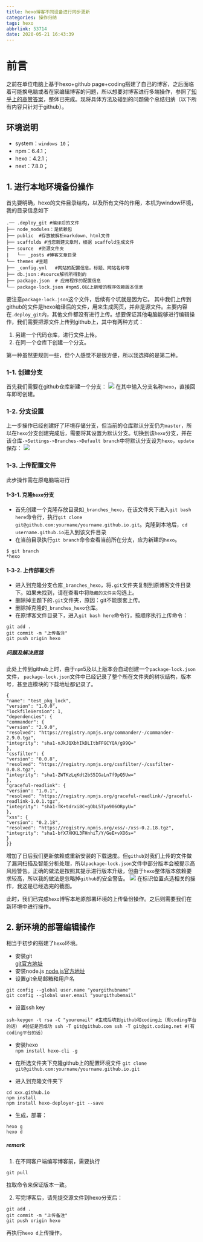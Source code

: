 ```yaml
---
title: hexo博客不同设备进行同步更新
categories: 操作归纳
tags: hexo
abbrlink: 53714
date: 2020-05-21 16:43:39
---
```

# 前言

之前在单位电脑上基于hexo+github page+coding搭建了自己的博客，之后面临着可能换电脑或者在家编辑博客的问题，所以想要对博客进行多端操作，参照了[知乎上的高赞答案](https://www.zhihu.com/question/21193762)，整体已完成。现将具体方法及碰到的问题做个总结归纳（以下所有内容只针对于github）。

<!-- more -->

## 环境说明 ##
* system：`windows 10`；
* npm：6.4.1；
* hexo：4.2.1；
* next：7.8.0；

## 1. 进行本地环境备份操作

首先要明确，hexo的文件目录结构，以及所有文件的作用，本机为window环境，我的目录信息如下
```
.── .deploy_git #编译后的文件
├── node_modules：是依赖包
├── public  #存放被解析markdown、html文件
├── scaffolds #当您新建文章时，根据 scaffold生成文件
├── source  #资源文件夹
|   └── _posts #博客文章目录
└── themes #主题
├── _config.yml   #网站的配置信息。标题、网站名称等
├── db.json：#source解析所得到的
├── package.json  # 应用程序的配置信息
└── package-lock.json #npm5.0以上新增的程序依赖版本信息
```
要注意`package-lock.json`这个文件，后续有个坑就是因为它。
其中我们上传到github的文件是hexo编译后的文件，用来生成网页，并非是源文件。主要内容在`.deploy_git`内，其他文件都没有进行上传。想要保证其他电脑能够进行编辑操作，我们需要把源文件上传到github上，其中有两种方式：
1. 另建一个代码仓库，进行文件上传。
2. 在同一个仓库下创建一个分支。   


第一种虽然更规则一些，但个人感觉不是很方便，所以我选择的是第二种。
### 1-1. 创建分支
首先我们需要在github仓库新建一个分支：
![](branch-picture.jpg)
在其中输入分支名称`hexo`，直接回车即可创建。
### 1-2. 分支设置

上一步操作已经创建好了环境存储分支，但当前的仓库默认分支仍为`master`，所以在`hexo`分支创建完成后，需要将其设置为默认分支。切换到该`hexo`分支，并在该仓库`->Settings->Branches->Default branch`中将默认分支设为`hexo`，`update`保存：
![](setting-picture.jpg)
### 1-3. 上传配置文件

此步操作需在原电脑端进行
#### 1-3-1. 克隆`hexo`分支  ####
* 首先创建一个克隆存放目录如`_branches_hexo`，在该文件夹下进入`git bash here`命令行，执行`git clone git@github.com:yourname/yourname.github.io.git`。克隆到本地后，`cd username.github.io`进入到该文件目录   
* 在当前目录执行`git branch`命令查看当前所在分支，应为新建的`hexo`。
```
$ git branch
*hexo
```
#### 1-3-2. 上传部署文件 ####
* 进入到克隆分支仓库`_branches_hexo`，将`.git`文件夹复制到原博客文件目录下。如果未找到，请在查看中将`隐藏的文件夹`勾选上。
* 删除掉主题下的`.git`文件夹，原因：git不能嵌套上传。
* 删除掉克隆的`_branches_hexo`仓库。
* 在原博客文件目录下，进入`git bash here`命令行，按顺序执行上传命令：
```
git add . 
git commit -m "上传备注" 
git push origin hexo 
```
##### 问题及解决思路 #####
此处上传到github上时，由于`npm`5及以上版本会自动创建一个`package-lock.json`文件， `package-lock.json`文件中已经记录了整个所在文件夹的树状结构，版本号，甚至连模块的下载地址都记录了。
```
{
"name": "test_pkg_lock",
"version": "1.0.0",
"lockfileVersion": 1,
"dependencies": {
"commander": {
"version": "2.9.0",
"resolved": "https://registry.npmjs.org/commander/-/commander-2.9.0.tgz",
"integrity": "sha1-nJkJQXbhIkDLItbFFGCYQA/g99Q="
},
"cssfilter": {
"version": "0.0.8",
"resolved": "https://registry.npmjs.org/cssfilter/-/cssfilter-0.0.8.tgz",
"integrity": "sha1-ZWTKzLqKdt2bS5IGaLn7f9pQ5Uw="
},
"graceful-readlink": {
"version": "1.0.1",
"resolved": "https://registry.npmjs.org/graceful-readlink/-/graceful-readlink-1.0.1.tgz",
"integrity": "sha1-TK+tdrxi8C+gObL5Tpo906ORpyU="
},
"xss": {
"version": "0.2.18",
"resolved": "https://registry.npmjs.org/xss/-/xss-0.2.18.tgz",
"integrity": "sha1-bfX7XKKL3FHnhiT/Y/GeE+vXO6s="
}
}}
```
增加了日后我们更新依赖或重新安装的下载速度。但`github`对我们上传的文件做了漏洞扫描及智能分析处理，所以`package-lock.json`文件中部分版本会被提示高风险警告。正确的做法是按照其提示进行版本升级，但由于`hexo`整体版本依赖要求较高，所以我的做法是忽略掉`github`的安全警告。
![](security-picture.jpg)
在标识位置点选相关的操作，我这是已经选完的截图。

此时，我们已完成`hexo`博客本地原部署环境的上传备份操作。之后则需要我们在新环境中进行操作。
## 2. 新环境的部署编辑操作 ##
相当于初步的搭建了`hexo`环境。
* 安装git   
[git官方地址](https://git-scm.com/download)
* 安装node.js
[node.js官方地址](https://nodejs.org/en/)
* 设置git全局邮箱和用户名
```
git config --global user.name "yourgithubname"
git config --global user.email "yourgithubemail"
```
* 设置ssh key
```
ssh-keygen -t rsa -C "youremail" #生成后填到github和coding上（有coding平台的话） #验证是否成功 ssh -T git@github.com ssh -T git@git.coding.net #(有coding平台的话)
```
* 安装hexo   
```npm install hexo-cli -g```
* 在所选文件夹下克隆github上的配置环境文件
````git clone git@github.com:yourname/yourname.github.io.git````

* 进入到克隆文件夹下
```
cd xxx.github.io
npm install
npm install hexo-deployer-git --save
```
* 生成，部署：
```
hexo g 
hexo d
```
##### remark #####
1. 在不同客户端编写博客前，需要执行
```
git pull
```
拉取命令来保证版本一致。

2. 写完博客后，请先提交源文件到hexo分支后：
```
git add . 
git commit -m "上传备注" 
git push origin hexo 
```
再执行`hexo d`上传操作。